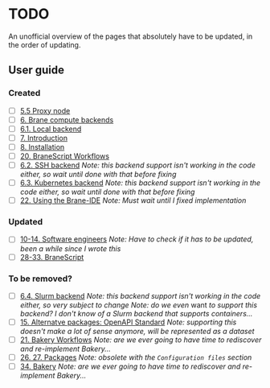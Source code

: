# TODO
An unofficial overview of the pages that absolutely have to be updated, in the order of updating.


## User guide
### Created
- [ ] [5.5 Proxy node](./user-guide/src/system-admins/installation/proxy-node.md)
- [ ] [6. Brane compute backends](./user-guide/src/system-admins/backends/introduction.md)
- [ ] [6.1. Local backend](./user-guide/src/system-admins/backends/local.md)
- [ ] [7. Introduction](./user-guide/src/policy-experts/introduction.md)
- [ ] [8. Installation](./user-guide/src/policy-experts/installation.md)
- [ ] [20. BraneScript Workflows](./user-guide/src/scientists/bscript/)
- [ ] [6.2. SSH backend](./user-guide/src/system-admins/backends/ssh.md) _Note: this backend support isn't working in the code either, so wait until done with that before fixing_
- [ ] [6.3. Kubernetes backend](./user-guide/src/system-admins/backends/k8s.md) _Note: this backend support isn't working in the code either, so wait until done with that before fixing_
- [ ] [22. Using the Brane-IDE](./user-guide/src/scientists/jupyter.md) _Note: Must wait until I fixed implementation_

### Updated
- [ ] [10-14. Software engineers](./user-guide/src/software-engineers/) _Note: Have to check if it has to be updated, been a while since I wrote this_
- [ ] [28-33. BraneScript](./user-guide/src/branescript/)

### To be removed?
- [ ] [6.4. Slurm backend](./user-guide/src/system-admins/backends/slurm.md) _Note: this backend support isn't working in the code either, so very subject to change_ _Note: do we even_ want _to support this backend? I don't know of a Slurm backend that supports containers..._
- [ ] [15. Alternatve packages: OpenAPI Standard](./user-guide/src/software-engineers/github.md) _Note: supporting this doesn't make a lot of sense anymore, will be represented as a dataset_
- [ ] [21. Bakery Workflows](./user-guide/src/scientists/bakery/) _Note: are we ever going to have time to rediscover and re-implement Bakery..._
- [ ] [26. 27. Packages](./user-guide/src/packages/) _Note: obsolete with the `Configuration files` section_
- [ ] [34. Bakery](./user-guide/src/bakery/) _Note: are we ever going to have time to rediscover and re-implement Bakery..._
